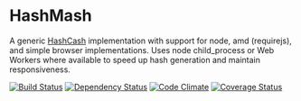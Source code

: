 # HashMash

A generic [HashCash](http://www.hashcash.org/) implementation with support for node, amd (requirejs), and simple browser implementations. Uses node child_process or Web Workers where available to speed up hash generation and maintain responsiveness.

[![Build Status](https://travis-ci.org/zvelo/hashmash.png?branch=master)](https://travis-ci.org/zvelo/hashmash) [![Dependency Status](https://gemnasium.com/zvelo/hashmash.png)](https://gemnasium.com/zvelo/hashmash) [![Code Climate](https://codeclimate.com/repos/52d24abce30ba037ce000f73/badges/6b6660505abd3760586d/gpa.png)](https://codeclimate.com/repos/52d24abce30ba037ce000f73/feed) [![Coverage Status](https://coveralls.io/repos/zvelo/hashmash/badge.png?branch=master)](https://coveralls.io/r/zvelo/hashmash?branch=develop)
